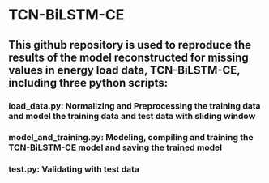 # TCN-BiLSTM-CE

## This github repository is used to reproduce the results of the model reconstructed for missing values in energy load data, TCN-BiLSTM-CE, including three python scripts:
### load_data.py: Normalizing and Preprocessing the training data and model the training data and test data with sliding window
### model_and_training.py: Modeling, compiling and training the TCN-BiLSTM-CE model and saving the trained model
### test.py: Validating with test data
